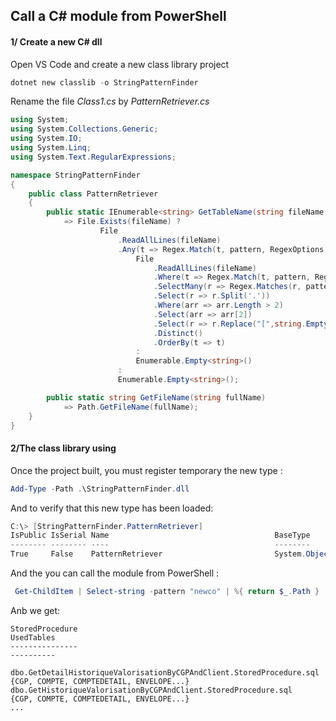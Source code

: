 ## Call a C# module from PowerShell  

#### 1/ Create a new C\# dll

Open VS Code and create a new class library project

```ps1
dotnet new classlib -o StringPatternFinder
```

Rename the file _Class1.cs_ by _PatternRetriever.cs_

```cs
using System;
using System.Collections.Generic;
using System.IO;
using System.Linq;
using System.Text.RegularExpressions;

namespace StringPatternFinder
{
    public class PatternRetriever 
    {
        public static IEnumerable<string> GetTableName(string fileName, string pattern)
            => File.Exists(fileName) ? 
                    File
                        .ReadAllLines(fileName)
                        .Any(t => Regex.Match(t, pattern, RegexOptions.IgnoreCase).Success) ?
                            File
                                .ReadAllLines(fileName)
                                .Where(t => Regex.Match(t, pattern, RegexOptions.IgnoreCase).Success)
                                .SelectMany(r => Regex.Matches(r, pattern, RegexOptions.IgnoreCase).Cast<Match>().Select(t => t.Groups[0].Value))    
                                .Select(r => r.Split('.'))
                                .Where(arr => arr.Length > 2)
                                .Select(arr => arr[2])
                                .Select(r => r.Replace("[",string.Empty).Replace("]",string.Empty).Trim().ToUpper()) 
                                .Distinct()
                                .OrderBy(t => t)
                            :
                            Enumerable.Empty<string>()
                        :
                        Enumerable.Empty<string>();

        public static string GetFileName(string fullName)                
            => Path.GetFileName(fullName);
    }
}
```

#### 2/The class library using

Once the project built, you must register temporary the new type :

```ps1
Add-Type -Path .\StringPatternFinder.dll
```
And to verify that this new type has been loaded:

```ps1
C:\> [StringPatternFinder.PatternRetriever]
IsPublic IsSerial Name                                     BaseType
-------- -------- ----                                     --------
True     False    PatternRetriever                         System.Object
```

And the you can call the module from PowerShell :

```ps1
 Get-ChildItem | Select-string -pattern "newco" | %{ return $_.Path } | Get-Unique | %{ return new-object psobject -Property @{ StoredProcedure = [StringPatternFinder.PatternRetriever]::GetFileName($_); UsedTables =  [StringPatternFinder.PatternRetriever]::GetTableName($_, "(\[{0,1}Newco)(.*?)\s")} }
```

Anb we get:

```console
StoredProcedure                                                       UsedTables
---------------                                                       ----------

dbo.GetDetailHistoriqueValorisationByCGPAndClient.StoredProcedure.sql {CGP, COMPTE, COMPTEDETAIL, ENVELOPE...}
dbo.GetHistoriqueValorisationByCGPAndClient.StoredProcedure.sql       {CGP, COMPTE, COMPTEDETAIL, ENVELOPE...}
...
```


